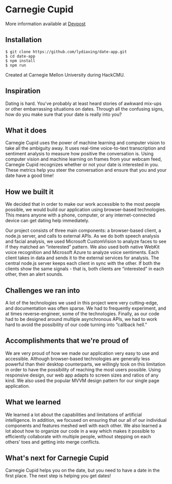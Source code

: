 # Carnegie Cupid

More information available at [Devpost](https://devpost.com/software/carnegie-cupid)

## Installation

```shell
$ git clone https://github.com/lydiaxing/date-app.git
$ cd date-app
$ npm install
$ npm run
```

Created at Carnegie Mellon University during HackCMU.

## Inspiration
Dating is hard. You've probably at least heard stories of awkward mix-ups or other embarrassing situations on dates. Through all the confusing signs, how do you make sure that your date is really into you?

## What it does
Carnegie Cupid uses the power of machine learning and computer vision to take all the ambiguity away. It uses real-time voice-to-text transcription and sentiment analysis to measure how positive the conversation is. Using computer vision and machine learning on frames from your webcam feed, Carnegie Cupid recognizes whether or not your date is interested in you. These metrics help you steer the conversation and ensure that you and your date have a good time!

## How we built it
We decided that in order to make our work accessible to the most people possible, we would build our application using browser-based technologies. This means anyone with a phone, computer, or any internet-connected device can get dating help immediately. 

Our project consists of three main components: a browser-based client, a node.js server, and calls to external APIs. As we do both speech analysis and facial analysis, we used Microsoft CustomVision to analyze faces to see if they matched an “interested” pattern. We also used both native WebKit voice recognition and Microsoft Azure to analyze voice sentiments. Each client takes in data and sends it to the external services for analysis. The central node.js server keeps each client in sync with the other. If both the clients show the same signals - that is, both clients are “interested” in each other, then an alert sounds. 

## Challenges we ran into
A lot of the technologies we used in this project were very cutting-edge, and documentation was often sparse. We had to frequently experiment, and at times reverse-engineer, some of the technologies. Finally, as our code had to be designed around multiple asynchronous APIs, we had to work hard to avoid the possibility of our code turning into “callback hell.”

## Accomplishments that we're proud of
We are very proud of how we made our application very easy to use and accessible. Although browser-based technologies are generally less powerful than their desktop counterparts, we willingly took on this limitation in order to have the possibility of reaching the most users possible. Using responsive design, our web app adapts to screen sizes and ratios of any kind. We also used the popular MVVM design pattern for our single page application. 


## What we learned
We learned a lot about the capabilities and limitations of artificial intelligence. In addition, we focused on ensuring that our all of our individual components and features meshed well with each other. We also learned a lot about how to organize our code in a way which makes it possible to efficiently collaborate with multiple people, without stepping on each others’ toes and getting into merge conflicts.

## What's next for Carnegie Cupid
Carnegie Cupid helps you on the date, but you need to have a date in the first place. The next step is helping you get dates! 

